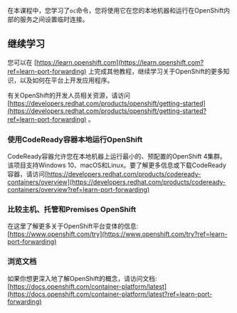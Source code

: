 在本课程中，您学习了`oc`命令，您将使用它在您的本地机器和运行在OpenShift内部的服务之间设置临时连接。

## 继续学习

您可以在 [https://learn.openshift.com](https://learn.openshift.com?ref=learn-port-forwarding) 上完成其他教程，继续学习关于OpenShift的更多知识，以及如何在平台上开发应用程序。

有关OpenShift的开发人员相关资源，请访问 [https://developers.redhat.com/products/openshift/getting-started](https://developers.redhat.com/products/openshift/getting-started?ref=learn-port-forwarding) 。

### 使用CodeReady容器本地运行OpenShift

CodeReady容器允许您在本地机器上运行最小的、预配置的OpenShift 4集群。该项目支持Windows 10、macOS和Linux。要了解更多信息或下载CodeReady容器，请访问[https://developers.redhat.com/products/codeready-containers/overview](https://developers.redhat.com/products/codeready-containers/overview?ref=learn-port-forwarding) 

### 比较主机、托管和Premises OpenShift

在这里了解更多关于OpenShift平台变体的信息: [https://www.openshift.com/try](https://www.openshift.com/try?ref=learn-port-forwarding) 

### 浏览文档

如果你想更深入地了解OpenShift的概念，请访问文档: [https://docs.openshift.com/container-platform/latest](https://docs.openshift.com/container-platform/latest?ref=learn-port-forwarding) 